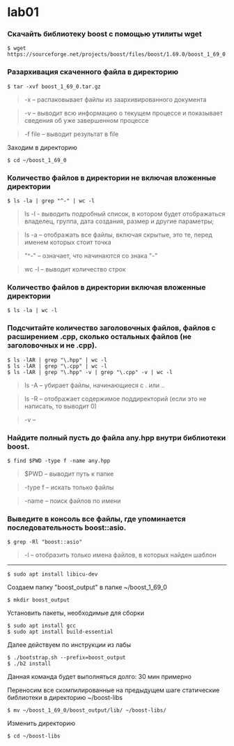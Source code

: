 # lab01

### Скачайть библиотеку boost с помощью утилиты wget

```
$ wget https://sourceforge.net/projects/boost/files/boost/1.69.0/boost_1_69_0.tar.gz
```

### Разархивация скаченного файла в директорию

```
$ tar -xvf boost_1_69_0.tar.gz
```

>-x – распаковывает файлы из заархивированного документа

>-v – выводит всю информацию о текущем процессе и показывает сведения об уже завершенном процессе

>-f file – выводит результат в file

Заходим в директорию 

```
$ cd ~/boost_1_69_0
```

### Количество файлов в директории не включая вложенные директории

```
$ ls -la | grep "^-" | wc -l
```

>ls -l - выводить подробный список, в котором будет отображаться владелец, группа, дата создания, размер и другие параметры;

>ls -a – отображать все файлы, включая скрытые, это те, перед именем которых стоит точка

>"^-" – означает, что начинаются со знака "-"

>wc -l – выводит количество строк

### Количество файлов в директории включая вложенные директории
```
$ ls -la | wc -l
```

### Подсчитайте количество заголовочных файлов, файлов с расширением .cpp, сколько остальных файлов (не заголовочных и не .cpp).

```
$ ls -lAR | grep "\.hpp" | wc -l
$ ls -lAR | grep "\.cpp" | wc -l
$ ls -lAR | grep "\.hpp" -v | grep "\.cpp" -v | wc -l
```

>ls -A – убирает файлы, начинающиеся с . или ..

>ls -R – отображает содержимое поддиректорий (если это не написать, то выводит 0)

>-v – 

### Найдите полный пусть до файла any.hpp внутри библиотеки boost.

```
$ find $PWD -type f -name any.hpp
```

>$PWD – выводит путь к папке

>-type f – искать только файлы

>-name – поиск файлов по имени

### Выведите в консоль все файлы, где упоминается последовательность boost::asio.

```
$ grep -Rl "boost::asio"
```

>-l – отобразить только имена файлов, в которых найден шаблон

___

```
$ sudo apt install libicu-dev
```

Создаем папку "boost_output" в папке ~/boost_1_69_0

```
$ mkdir boost_output
```

Установить пакеты, необходимые для сборки

```
$ sudo apt install gcc
$ sudo apt install build-essential
```
Далее действуем по инструкции из лабы

```
$ ./bootstrap.sh --prefix=boost_output
$ ./b2 install
```

Данная команда будет выполняться долго: 30 мин примерно

Переносим все скомпилированные на предыдущем шаге статические библиотеки в директорию ~/boost-libs

```
$ mv ~/boost_1_69_0/boost_output/lib/ ~/boost-libs/
```

Изменить директорию

```
$ cd ~/boost-libs
```
